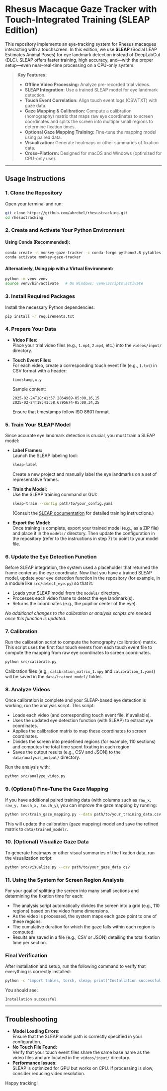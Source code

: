 # Rhesus Macaque Gaze Tracker with Touch-Integrated Training (SLEAP Edition)

This repository implements an eye-tracking system for Rhesus macaques interacting with a touchscreen. In this edition, we use **SLEAP** (Social LEAP Estimates Animal Poses) for eye landmark detection instead of DeepLabCut (DLC). SLEAP offers faster training, high accuracy, and—with the proper setup—even near–real-time processing on a CPU-only system.

> **Key Features:**
> - **Offline Video Processing:** Analyze pre-recorded trial videos.
> - **SLEAP Integration:** Use a trained SLEAP model for eye landmark detection.
> - **Touch Event Correlation:** Align touch event logs (CSV/TXT) with gaze data.
> - **Gaze Mapping & Calibration:** Compute a calibration (homography) matrix that maps raw eye coordinates to screen coordinates and splits the screen into multiple small regions to determine fixation times.
> - **Optional Gaze Mapping Training:** Fine-tune the mapping model using paired data.
> - **Visualization:** Generate heatmaps or other summaries of fixation data.
> - **Cross–Platform:** Designed for macOS and Windows (optimized for CPU-only use).

---

## Usage Instructions

### 1. Clone the Repository

Open your terminal and run:

```bash
git clone https://github.com/ahrebel/rhesustracking.git
cd rhesustracking
```

### 2. Create and Activate Your Python Environment

#### Using Conda (Recommended):

```bash
conda create -n monkey-gaze-tracker -c conda-forge python=3.8 pytables hdf5 lzo opencv numpy pandas matplotlib scikit-learn scikit-image scipy tqdm statsmodels
conda activate monkey-gaze-tracker
```

#### Alternatively, Using pip with a Virtual Environment:

```bash
python -m venv venv
source venv/bin/activate   # On Windows: venv\Scripts\activate
```

### 3. Install Required Packages

Install the necessary Python dependencies:

```bash
pip install -r requirements.txt
```


### 4. Prepare Your Data

- **Video Files:**  
  Place your trial video files (e.g., `1.mp4`, `2.mp4`, etc.) into the `videos/input/` directory.

- **Touch Event Files:**  
  For each video, create a corresponding touch event file (e.g., `1.txt`) in CSV format with a header:
  ```
  timestamp,x,y
  ```
  Sample content:
  ```
  2025-02-24T18:41:57.2864969-05:00,16,15
  2025-02-24T18:41:58.6795674-05:00,34,25
  ```
  Ensure that timestamps follow ISO 8601 format.

### 5. Train Your SLEAP Model

Since accurate eye landmark detection is crucial, you must train a SLEAP model:
- **Label Frames:**  
  Launch the SLEAP labeling tool:
  ```bash
  sleap-label
  ```
  Create a new project and manually label the eye landmarks on a set of representative frames.

- **Train the Model:**  
  Use the SLEAP training command or GUI:
  ```bash
  sleap-train --config path/to/your_config.yaml
  ```
  (Consult the [SLEAP documentation](https://sleap.ai/installation) for detailed training instructions.)

- **Export the Model:**  
  Once training is complete, export your trained model (e.g., as a ZIP file) and place it in the `models/` directory. Then update the configuration in the repository (refer to the instructions in step 7) to point to your model file.

### 6. Update the Eye Detection Function

Before SLEAP integration, the system used a placeholder that returned the frame center as the eye coordinate. Now that you have a trained SLEAP model, update your eye detection function in the repository (for example, in a module like `src/detect_eye.py`) so that it:
- Loads your SLEAP model from the `models/` directory.
- Processes each video frame to detect the eye landmark(s).
- Returns the coordinates (e.g., the pupil or center of the eye).

*No additional changes to the calibration or analysis scripts are needed once this function is updated.*

### 7. Calibration

Run the calibration script to compute the homography (calibration) matrix. This script uses the first four touch events from each touch event file to compute the mapping from raw eye coordinates to screen coordinates.

```bash
python src/calibrate.py
```

Calibration files (e.g., `calibration_matrix_1.npy` and `calibration_1.yaml`) will be saved in the `data/trained_model/` folder.

### 8. Analyze Videos

Once calibration is complete and your SLEAP-based eye detection is working, run the analysis script. This script:
- Loads each video (and corresponding touch event file, if available).
- Uses the updated eye detection function (with SLEAP) to extract eye coordinates.
- Applies the calibration matrix to map these coordinates to screen coordinates.
- Divides the screen into predefined regions (for example, 110 sections) and computes the total time spent fixating in each region.
- Saves the output results (e.g., CSV and JSON) to the `data/analysis_output/` directory.

Run the analysis with:

```bash
python src/analyze_video.py
```

### 9. (Optional) Fine-Tune the Gaze Mapping

If you have additional paired training data (with columns such as `raw_x, raw_y, touch_x, touch_y`), you can improve the gaze mapping by running:

```bash
python src/train_gaze_mapping.py --data path/to/your_training_data.csv
```

This will update the calibration (gaze mapping) model and save the refined matrix to `data/trained_model/`.

### 10. (Optional) Visualize Gaze Data

To generate heatmaps or other visual summaries of the fixation data, run the visualization script:

```bash
python src/visualize.py --csv path/to/your_gaze_data.csv
```

### 11. Using the System for Screen Region Analysis

For your goal of splitting the screen into many small sections and determining the fixation time for each:
- The analysis script automatically divides the screen into a grid (e.g., 110 regions) based on the video frame dimensions.
- As the video is processed, the system maps each gaze point to one of these regions.
- The cumulative duration for which the gaze falls within each region is computed.
- Results are saved in a file (e.g., CSV or JSON) detailing the total fixation time per section.

### Final Verification

After installation and setup, run the following command to verify that everything is correctly installed:

```bash
python -c "import tables, torch, sleap; print('Installation successful')"
```

You should see:

```
Installation successful
```

---

## Troubleshooting

- **Model Loading Errors:**  
  Ensure that the SLEAP model path is correctly specified in your configuration.
- **No Touch File Found:**  
  Verify that your touch event files share the same base name as the video files and are located in the `videos/input/` directory.
- **Performance Issues:**  
  SLEAP is optimized for GPU but works on CPU. If processing is slow, consider reducing video resolution.

Happy tracking!
